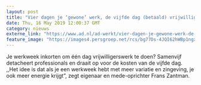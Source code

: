 ```yaml
---
layout: post
title: "Vier dagen je ‘gewone’ werk, de vijfde dag (betaald) vrijwilligerswerk"
date: Thu, 16 May 2019 12:00:37 GMT
category: nieuws
externe_link: "https://www.ad.nl/ad-werkt/vier-dagen-je-gewone-werk-de-vijfde-dag-betaald-vrijwilligerswerk~aad6eac6/"
feature_image: "https://images4.persgroep.net/rcs/bg77Ds-4JQI62hWBp1ngxGRS6h0/diocontent/148426963/_fitwidth/400/?appId=21791a8992982cd8da851550a453bd7f&quality=0.7"
---
```


Je werkweek inkorten om één dag vrijwilligerswerk te doen? Samenvijf detacheert professionals en draait op voor de kosten van de vijfde dag. ,,Het idee is dat als je een werkweek hebt met meer variatie en zingeving, je ook meer energie krijgt”, zegt eigenaar en mede-oprichter Frans Zantman.
